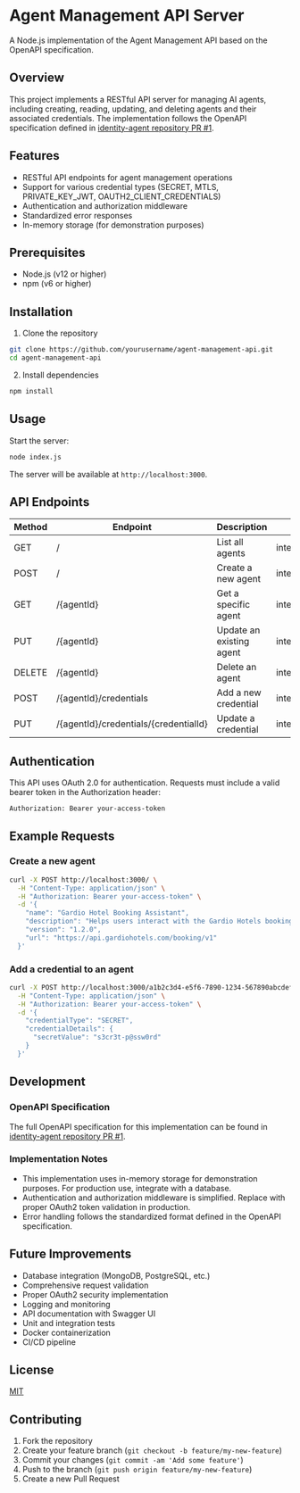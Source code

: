 # Agent Management API Server

A Node.js implementation of the Agent Management API based on the OpenAPI specification.

## Overview

This project implements a RESTful API server for managing AI agents, including creating, reading, updating, and deleting agents and their associated credentials. The implementation follows the OpenAPI specification defined in [identity-agent repository PR #1](https://github.com/shashimalcse/identity-agent/pull/1).

## Features

- RESTful API endpoints for agent management operations
- Support for various credential types (SECRET, MTLS, PRIVATE_KEY_JWT, OAUTH2_CLIENT_CREDENTIALS)
- Authentication and authorization middleware
- Standardized error responses
- In-memory storage (for demonstration purposes)

## Prerequisites

- Node.js (v12 or higher)
- npm (v6 or higher)

## Installation

1. Clone the repository
```bash
git clone https://github.com/yourusername/agent-management-api.git
cd agent-management-api
```

2. Install dependencies
```bash
npm install
```

## Usage

Start the server:
```bash
node index.js
```

The server will be available at `http://localhost:3000`.

## API Endpoints

| Method | Endpoint | Description | Required Scope |
|--------|----------|-------------|---------------|
| GET | / | List all agents | internal_org_agent_mgt_read |
| POST | / | Create a new agent | internal_org_agent_mgt_create |
| GET | /{agentId} | Get a specific agent | internal_org_agent_mgt_read |
| PUT | /{agentId} | Update an existing agent | internal_org_agent_mgt_update |
| DELETE | /{agentId} | Delete an agent | internal_org_agent_mgt_delete |
| POST | /{agentId}/credentials | Add a new credential | internal_org_agent_mgt_update |
| PUT | /{agentId}/credentials/{credentialId} | Update a credential | internal_org_agent_mgt_update |

## Authentication

This API uses OAuth 2.0 for authentication. Requests must include a valid bearer token in the Authorization header:

```
Authorization: Bearer your-access-token
```

## Example Requests

### Create a new agent

```bash
curl -X POST http://localhost:3000/ \
  -H "Content-Type: application/json" \
  -H "Authorization: Bearer your-access-token" \
  -d '{
    "name": "Gardio Hotel Booking Assistant",
    "description": "Helps users interact with the Gardio Hotels booking system.",
    "version": "1.2.0",
    "url": "https://api.gardiohotels.com/booking/v1"
  }'
```

### Add a credential to an agent

```bash
curl -X POST http://localhost:3000/a1b2c3d4-e5f6-7890-1234-567890abcdef/credentials \
  -H "Content-Type: application/json" \
  -H "Authorization: Bearer your-access-token" \
  -d '{
    "credentialType": "SECRET",
    "credentialDetails": {
      "secretValue": "s3cr3t-p@ssw0rd"
    }
  }'
```

## Development

### OpenAPI Specification

The full OpenAPI specification for this implementation can be found in [identity-agent repository PR #1](https://github.com/shashimalcse/identity-agent/pull/1).

### Implementation Notes

- This implementation uses in-memory storage for demonstration purposes. For production use, integrate with a database.
- Authentication and authorization middleware is simplified. Replace with proper OAuth2 token validation in production.
- Error handling follows the standardized format defined in the OpenAPI specification.

## Future Improvements

- Database integration (MongoDB, PostgreSQL, etc.)
- Comprehensive request validation
- Proper OAuth2 security implementation
- Logging and monitoring
- API documentation with Swagger UI
- Unit and integration tests
- Docker containerization
- CI/CD pipeline

## License

[MIT](LICENSE)

## Contributing

1. Fork the repository
2. Create your feature branch (`git checkout -b feature/my-new-feature`)
3. Commit your changes (`git commit -am 'Add some feature'`)
4. Push to the branch (`git push origin feature/my-new-feature`)
5. Create a new Pull Request